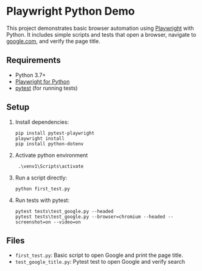 # Playwright Python Demo

This project demonstrates basic browser automation using [Playwright](https://playwright.dev/python/) with Python. It includes simple scripts and tests that open a browser, navigate to [google.com](https://www.google.com), and verify the page title.

## Requirements

- Python 3.7+
- [Playwright for Python](https://playwright.dev/python/)
- [pytest](https://docs.pytest.org/en/stable/) (for running tests)

## Setup

1. Install dependencies:
    ```
    pip install pytest-playwright
    playwright install
    pip install python-dotenv
    ```
2. Activate python environment
    ```
     .\venv1\Scripts\activate 
     ```
3. Run a script directly:
    ```
    python first_test.py
    ```

3. Run tests with pytest:
    ```
    pytest tests\test_google.py --headed
    pytest tests\test_google.py --browser=chromium --headed --screenshot=on --video=on
    ```

## Files

- `first_test.py`: Basic script to open Google and print the page title.
- `test_google_title.py`: Pytest test to open Google and verify search